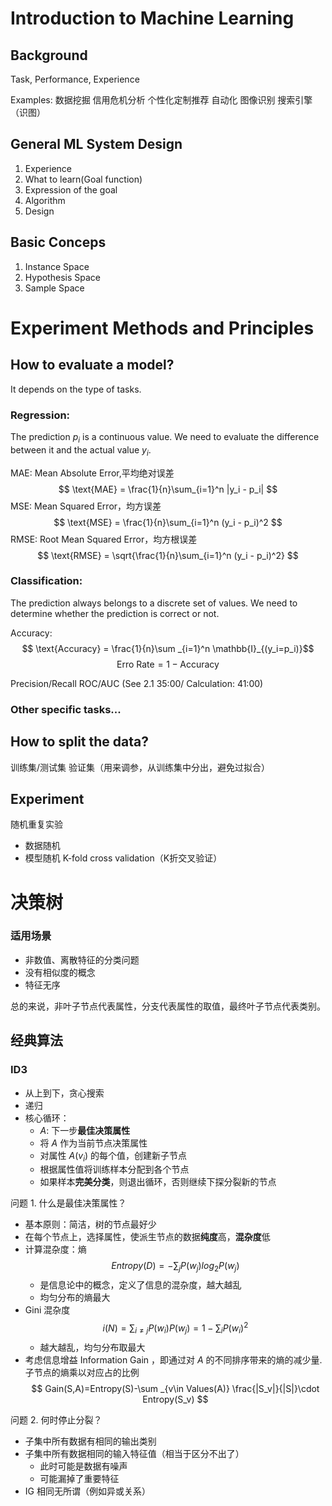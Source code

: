 # Introduction to Machine Learning 
## Background

Task, Performance, Experience

Examples:
数据挖掘
信用危机分析
个性化定制推荐
自动化
图像识别
搜索引擎（识图）

## General ML System Design
1. Experience
2. What to learn(Goal function)
3. Expression of the goal
4. Algorithm
5. Design


## Basic Conceps
1. Instance Space
2. Hypothesis Space
3. Sample Space

# Experiment Methods and Principles

## How to evaluate a model?
It depends on the type of tasks.
### Regression:
The prediction $p_i$ is a continuous value. We need to evaluate the difference between it and the actual value $y_i$.

MAE: Mean Absolute Error,平均绝对误差
$$ \text{MAE} = \frac{1}{n}\sum_{i=1}^n |y_i - p_i| $$
MSE: Mean Squared Error，均方误差
$$ \text{MSE} = \frac{1}{n}\sum_{i=1}^n (y_i - p_i)^2 $$
RMSE: Root Mean Squared Error，均方根误差
$$ \text{RMSE} = \sqrt{\frac{1}{n}\sum_{i=1}^n (y_i - p_i)^2} $$


### Classification:
The prediction always belongs to a discrete set of values. We need to determine whether the prediction is correct or not.

Accuracy:
$$ \text{Accuracy} = \frac{1}{n}\sum _{i=1}^n \mathbb{I}_{(y_i=p_i)}$$
$$\text{Erro Rate}=1-\text{Accuracy} $$

Precision/Recall
ROC/AUC (See 2.1 35:00/ Calculation: 41:00)

### Other specific tasks...



## How to split the data?

训练集/测试集
验证集（用来调参，从训练集中分出，避免过拟合）

## Experiment
随机重复实验
- 数据随机
- 模型随机
K-fold cross validation（K折交叉验证）



# 决策树

### 适用场景
- 非数值、离散特征的分类问题
- 没有相似度的概念
- 特征无序


总的来说，非叶子节点代表属性，分支代表属性的取值，最终叶子节点代表类别。


## 经典算法

### ID3
- 从上到下，贪心搜索
- 递归
- 核心循环：
  - $A$: 下一步**最佳决策属性**
  - 将  $A$ 作为当前节点决策属性
  - 对属性 $A(v_i)$ 的每个值，创建新子节点
  - 根据属性值将训练样本分配到各个节点
  - 如果样本**完美分类**，则退出循环，否则继续下探分裂新的节点

问题 1. 什么是最佳决策属性？

- 基本原则：简洁，树的节点最好少
- 在每个节点上，选择属性，使派生节点的数据**纯度**高，**混杂度**低
- 计算混杂度：熵
  $$ Entropy(D)=-\sum _j P(w_j)log_2P(w_j) $$
  - 是信息论中的概念，定义了信息的混杂度，越大越乱
  - 均匀分布的熵最大
- Gini 混杂度
  $$ i(N)=\sum _{i\neq j}P(w_i)P(w_j)=1-\sum _i P(w_i)^2 $$
  - 越大越乱，均匀分布取最大
- 考虑信息增益 Information Gain ，即通过对 $A$ 的不同排序带来的熵的减少量. 子节点的熵乘以对应占的比例
  $$ Gain(S,A)=Entropy(S)-\sum _{v\in Values(A)} \frac{|S_v|}{|S|}\cdot Entropy(S_v) $$

问题 2. 何时停止分裂？
- 子集中所有数据有相同的输出类别
- 子集中所有数据相同的输入特征值（相当于区分不出了）
  - 此时可能是数据有噪声
  - 可能漏掉了重要特征
- IG 相同无所谓（例如异或关系）
